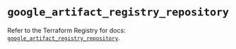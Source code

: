 # `google_artifact_registry_repository`

Refer to the Terraform Registry for docs: [`google_artifact_registry_repository`](https://registry.terraform.io/providers/hashicorp/google/6.18.0/docs/resources/artifact_registry_repository).
